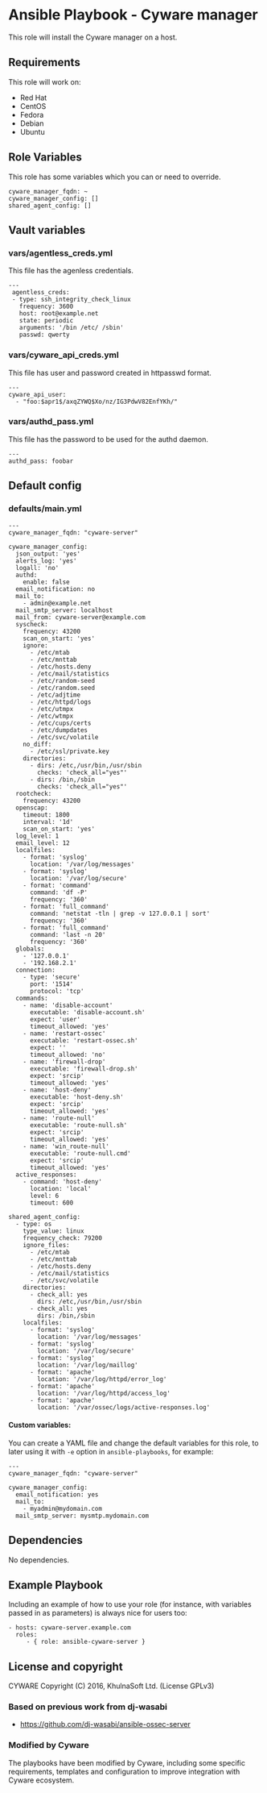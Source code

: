 Ansible Playbook - Cyware manager
================================

This role will install the Cyware manager on a host.

Requirements
------------

This role will work on:
 * Red Hat
 * CentOS
 * Fedora
 * Debian
 * Ubuntu

Role Variables
--------------

This role has some variables which you can or need to override.
```
cyware_manager_fqdn: ~
cyware_manager_config: []
shared_agent_config: []
```

Vault variables
----------------

### vars/agentless_creds.yml
This file has the agenless credentials.
```
---
 agentless_creds:
 - type: ssh_integrity_check_linux
   frequency: 3600
   host: root@example.net
   state: periodic
   arguments: '/bin /etc/ /sbin'
   passwd: qwerty
```

### vars/cyware_api_creds.yml
This file has user and password created in httpasswd format.
```
---
cyware_api_user:
  - "foo:$apr1$/axqZYWQ$Xo/nz/IG3PdwV82EnfYKh/"
```

### vars/authd_pass.yml
This file has the password to be used for the authd daemon.
```
---
authd_pass: foobar
```

Default config
--------------

### defaults/main.yml
```
---
cyware_manager_fqdn: "cyware-server"

cyware_manager_config:
  json_output: 'yes'
  alerts_log: 'yes'
  logall: 'no'
  authd:
    enable: false
  email_notification: no
  mail_to:
    - admin@example.net
  mail_smtp_server: localhost
  mail_from: cyware-server@example.com
  syscheck:
    frequency: 43200
    scan_on_start: 'yes'
    ignore:
      - /etc/mtab
      - /etc/mnttab
      - /etc/hosts.deny
      - /etc/mail/statistics
      - /etc/random-seed
      - /etc/random.seed
      - /etc/adjtime
      - /etc/httpd/logs
      - /etc/utmpx
      - /etc/wtmpx
      - /etc/cups/certs
      - /etc/dumpdates
      - /etc/svc/volatile
    no_diff:
      - /etc/ssl/private.key
    directories:
      - dirs: /etc,/usr/bin,/usr/sbin
        checks: 'check_all="yes"'
      - dirs: /bin,/sbin
        checks: 'check_all="yes"'
  rootcheck:
    frequency: 43200
  openscap:
    timeout: 1800
    interval: '1d'
    scan_on_start: 'yes'
  log_level: 1
  email_level: 12
  localfiles:
    - format: 'syslog'
      location: '/var/log/messages'
    - format: 'syslog'
      location: '/var/log/secure'
    - format: 'command'
      command: 'df -P'
      frequency: '360'
    - format: 'full_command'
      command: 'netstat -tln | grep -v 127.0.0.1 | sort'
      frequency: '360'
    - format: 'full_command'
      command: 'last -n 20'
      frequency: '360'
  globals:
    - '127.0.0.1'
    - '192.168.2.1'
  connection:
    - type: 'secure'
      port: '1514'
      protocol: 'tcp'
  commands:
    - name: 'disable-account'
      executable: 'disable-account.sh'
      expect: 'user'
      timeout_allowed: 'yes'
    - name: 'restart-ossec'
      executable: 'restart-ossec.sh'
      expect: ''
      timeout_allowed: 'no'
    - name: 'firewall-drop'
      executable: 'firewall-drop.sh'
      expect: 'srcip'
      timeout_allowed: 'yes'
    - name: 'host-deny'
      executable: 'host-deny.sh'
      expect: 'srcip'
      timeout_allowed: 'yes'
    - name: 'route-null'
      executable: 'route-null.sh'
      expect: 'srcip'
      timeout_allowed: 'yes'
    - name: 'win_route-null'
      executable: 'route-null.cmd'
      expect: 'srcip'
      timeout_allowed: 'yes'
  active_responses:
    - command: 'host-deny'
      location: 'local'
      level: 6
      timeout: 600

shared_agent_config:
  - type: os
    type_value: linux
    frequency_check: 79200
    ignore_files:
      - /etc/mtab
      - /etc/mnttab
      - /etc/hosts.deny
      - /etc/mail/statistics
      - /etc/svc/volatile
    directories:
      - check_all: yes
        dirs: /etc,/usr/bin,/usr/sbin
      - check_all: yes
        dirs: /bin,/sbin
    localfiles:
      - format: 'syslog'
        location: '/var/log/messages'
      - format: 'syslog'
        location: '/var/log/secure'
      - format: 'syslog'
        location: '/var/log/maillog'
      - format: 'apache'
        location: '/var/log/httpd/error_log'
      - format: 'apache'
        location: '/var/log/httpd/access_log'
      - format: 'apache'
        location: '/var/ossec/logs/active-responses.log'
```

#### Custom variables:
You can create a YAML file and change the default variables for this role, to later using it with `-e` option in `ansible-playbooks`, for example:

```
---
cyware_manager_fqdn: "cyware-server"

cyware_manager_config:
  email_notification: yes
  mail_to:
    - myadmin@mydomain.com
  mail_smtp_server: mysmtp.mydomain.com
```

Dependencies
------------

No dependencies.

Example Playbook
----------------

Including an example of how to use your role (for instance, with variables passed in as parameters) is always nice for users too:

    - hosts: cyware-server.example.com
      roles:
         - { role: ansible-cyware-server }

License and copyright
---------------------

CYWARE Copyright (C) 2016, KhulnaSoft Ltd. (License GPLv3)

### Based on previous work from dj-wasabi

 - https://github.com/dj-wasabi/ansible-ossec-server

### Modified by Cyware

The playbooks have been modified by Cyware, including some specific requirements, templates and configuration to improve integration with Cyware ecosystem.
